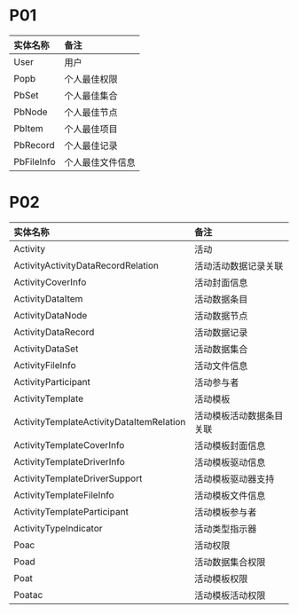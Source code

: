 # P01

| 实体名称       | 备注       |
|:-----------|:---------|
| User       | 用户       |
| Popb       | 个人最佳权限   |
| PbSet      | 个人最佳集合   |
| PbNode     | 个人最佳节点   |
| PbItem     | 个人最佳项目   |
| PbRecord   | 个人最佳记录   |
| PbFileInfo | 个人最佳文件信息 |

# P02

| 实体名称                                     | 备注           |
|:-----------------------------------------|:-------------|
| Activity                                 | 活动           |
| ActivityActivityDataRecordRelation       | 活动活动数据记录关联   |
| ActivityCoverInfo                        | 活动封面信息       |
| ActivityDataItem                         | 活动数据条目       |
| ActivityDataNode                         | 活动数据节点       |
| ActivityDataRecord                       | 活动数据记录       |
| ActivityDataSet                          | 活动数据集合       |
| ActivityFileInfo                         | 活动文件信息       |
| ActivityParticipant                      | 活动参与者        |
| ActivityTemplate                         | 活动模板         |
| ActivityTemplateActivityDataItemRelation | 活动模板活动数据条目关联 |
| ActivityTemplateCoverInfo                | 活动模板封面信息     |
| ActivityTemplateDriverInfo               | 活动模板驱动信息     |
| ActivityTemplateDriverSupport            | 活动模板驱动器支持    |
| ActivityTemplateFileInfo                 | 活动模板文件信息     |
| ActivityTemplateParticipant              | 活动模板参与者      |
| ActivityTypeIndicator                    | 活动类型指示器      |
| Poac                                     | 活动权限         |
| Poad                                     | 活动数据集合权限     |
| Poat                                     | 活动模板权限       |
| Poatac                                   | 活动模板活动权限     |
